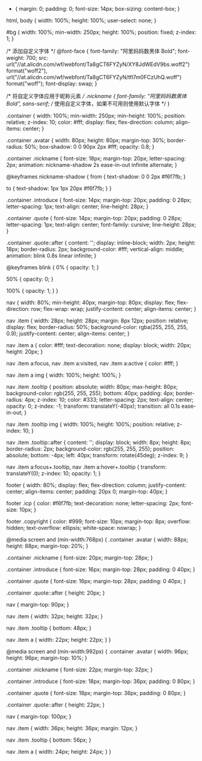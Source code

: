 * {
  margin: 0;
  padding: 0;
  font-size: 14px;
  box-sizing: content-box;
}

html,
body {
  width: 100%;
  height: 100%;
  user-select: none;
}

#bg {
  width: 100%;
  min-width: 250px;
  height: 100%;
  position: fixed;
  z-index: 1;
}

/* 添加自定义字体 */
@font-face {
  font-family: "阿里妈妈数黑体 Bold";
  font-weight: 700;
  src: url("//at.alicdn.com/wf/webfont/Ta8gCT6FYZyN/XY8JdWEdV9bs.woff2") format("woff2"),
       url("//at.alicdn.com/wf/webfont/Ta8gCT6FYZyN/tfl7m0FCzUhQ.woff") format("woff");
  font-display: swap;
}

/* 将自定义字体应用于昵称元素 */
.nickname {
  font-family: "阿里妈妈数黑体 Bold", sans-serif; /* 使用自定义字体，如果不可用则使用默认字体 */
}


.container {
  width: 100%;
  min-width: 250px;
  min-height: 100%;
  position: relative;
  z-index: 10;
  color: #fff;
  display: flex;
  flex-direction: column;
  align-items: center;
}

.container .avatar {
  width: 80px;
  height: 80px;
  margin-top: 30%;
  border-radius: 50%;
  box-shadow: 0 0 90px 2px #fff;
  opacity: 0.8;
}

.container .nickname {
  font-size: 18px;
  margin-top: 20px;
  letter-spacing: 2px;
  animation: nickname-shadow 2s ease-in-out infinite alternate;
}

@keyframes nickname-shadow {
  from {
    text-shadow: 0 0 2px #f6f7fb;
  }

  to {
    text-shadow: 1px 1px 20px #f6f7fb;
  }
}


.container .introduce {
  font-size: 14px;
  margin-top: 20px;
  padding: 0 28px;
  letter-spacing: 1px;
  text-align: center;
  line-height: 28px;
}

.container .quote {
  font-size: 14px;
  margin-top: 20px;
  padding: 0 28px;
  letter-spacing: 1px;
  text-align: center;
  font-family: cursive;
  line-height: 28px;
}

.container .quote::after {
  content: '';
  display: inline-block;
  width: 2px;
  height: 18px;
  border-radius: 2px;
  background-color: #fff;
  vertical-align: middle;
  animation: blink 0.8s linear infinite;
}

@keyframes blink {
  0% {
    opacity: 1;
  }

  50% {
    opacity: 0;
  }

  100% {
    opacity: 1;
  }
}

nav {
  width: 80%;
  min-height: 40px;
  margin-top: 80px;
  display: flex;
  flex-direction: row;
  flex-wrap: wrap;
  justify-content: center;
  align-items: center;
}

nav .item {
  width: 28px;
  height: 28px;
  margin: 8px 12px;
  position: relative;
  display: flex;
  border-radius: 50%;
  background-color: rgba(255, 255, 255, 0.9);
  justify-content: center;
  align-items: center;
}

nav .item a {
  color: #fff;
  text-decoration: none;
  display: block;
  width: 20px;
  height: 20px;
}

nav .item a:focus,
nav .item a:visited,
nav .item a:active {
  color: #fff;
}

nav .item a img {
  width: 100%;
  height: 100%;
}

nav .item .tooltip {
  position: absolute;
  width: 80px;
  max-height: 80px;
  background-color: rgb(255, 255, 255);
  bottom: 40px;
  padding: 4px;
  border-radius: 4px;
  z-index: 10;
  color: #333;
  letter-spacing: 2px;
  text-align: center;
  opacity: 0;
  z-index: -1;
  transform: translateY(-40px);
  transition: all 0.1s ease-in-out;
}

nav .item .tooltip img {
  width: 100%;
  height: 100%;
  position: relative;
  z-index: 10;
}

nav .item .tooltip::after {
  content: '';
  display: block;
  width: 8px;
  height: 8px;
  border-radius: 2px;
  background-color: rgb(255, 255, 255);
  position: absolute;
  bottom: -4px;
  left: 40px;
  transform: rotate(45deg);
  z-index: 9;
}


nav .item a:focus+.tooltip,
nav .item a:hover+.tooltip {
  transform: translateY(0);
  z-index: 10;
  opacity: 1;
}

footer {
  width: 80%;
  display: flex;
  flex-direction: column;
  justify-content: center;
  align-items: center;
  padding: 20px 0;
  margin-top: 40px;
}

footer .icp {
  color: #f6f7fb;
  text-decoration: none;
  letter-spacing: 2px;
  font-size: 10px;
}


footer .copyright {
  color: #999;
  font-size: 10px;
  margin-top: 8px;
  overflow: hidden;
  text-overflow: ellipsis;
  white-space: nowrap;
}

@media screen and (min-width:768px) {
  .container .avatar {
    width: 88px;
    height: 88px;
    margin-top: 20%;
  }

  .container .nickname {
    font-size: 20px;
    margin-top: 28px;
  }

  .container .introduce {
    font-size: 16px;
    margin-top: 28px;
    padding: 0 40px;
  }

  .container .quote {
    font-size: 16px;
    margin-top: 28px;
    padding: 0 40px;
  }

  .container .quote::after {
    height: 20px;
  }

  nav {
    margin-top: 90px;
  }

  nav .item {
    width: 32px;
    height: 32px;
  }

  nav .item .tooltip {
    bottom: 48px;
  }

  nav .item a {
    width: 22px;
    height: 22px;
  }
}

@media screen and (min-width:992px) {
  .container .avatar {
    width: 96px;
    height: 96px;
    margin-top: 10%;
  }

  .container .nickname {
    font-size: 22px;
    margin-top: 32px;
  }

  .container .introduce {
    font-size: 18px;
    margin-top: 36px;
    padding: 0 80px;
  }

  .container .quote {
    font-size: 18px;
    margin-top: 36px;
    padding: 0 80px;
  }


  .container .quote::after {
    height: 22px;
  }

  nav {
    margin-top: 100px;
  }

  nav .item {
    width: 36px;
    height: 36px;
    margin: 12px;
  }

  nav .item .tooltip {
    bottom: 56px;
  }

  nav .item a {
    width: 24px;
    height: 24px;
  }
}
